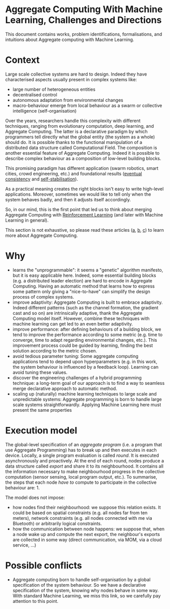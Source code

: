 # Aggregate Computing With Machine Learning, Challenges and Directions

This document contains works, problem identifications, formalisations, and intuitions about Aggregate computing with Machine Learning.

# Context
Large scale collective systems are hard to design. Indeed they have characterised aspects usually present in complex systems like: 
- large number of heterogeneous entities
- decentralised control
- autonomous adaptation from environmental changes
- macro-behaviour emerge from local behaviour as a swarm or collective intelligence (self-organisation)

Over the years, researchers handle this complexity with different techniques, ranging from evolutionary computation, deep learning, and Aggregate Computing.
The latter is a declarative paradigm by which programmers tell directly what the global entity (the system as a whole) should do. It is possible thanks to the functional manipulation of a distributed data structure called Computational Field. The composition is another essential feature of Aggregate Computing. Indeed it is possible to describe complex behaviour as a composition of low-level building blocks.

This promising paradigm has different application (swarm robotics, smart cities, crowd engineering, etc.) and foundational results ([eventual consistency](https://doi.org/10.1109/SASO.2016.12) and [self-stabilisation](https://doi.org/10.1145/3177774)).

As a practical meaning creates the right blocks isn't easy to write high-level applications. Moreover, sometimes we would like to tell only when the system behaves badly, and then it adjusts itself accordingly.

So, in our mind, this is the first point that led us to think about merging Aggregate Computing with [Reinforcement Learning](https://doi.org/10.1109/TNN.1998.712192) (and later with Machine Learning in general).

This section is not exhaustive, so please read these articles ([a](https://doi.org/10.1109/MC.2015.261), [b](https://doi.org/10.1007/978-3-030-61470-6\_21), [c](https://doi.org/10.1007/978-3-030-22397-7\_12)) to learn more about Aggregate Computing.

# Why

- learns the "unprogrammable": it seems a "genetic" algorithm manifesto, but it is easy applicable here. Indeed, some essential building blocks (e.g. a distributed leader election) are hard to encode in Aggregate Computing. Having an automatic method that learns how to express some pattern only giving a "nice-to-have" can simplify the design process of complex systems.
- improve adaptivity: Aggregate Computing is built to embrace adaptivity. Indeed different patterns (such as the channel formation, the gradient cast and so on) are intrinsically adaptive, thank the Aggregate Computing model itself. However, combine these techniques with machine learning can get led to an even better adaptivity.
- improve performance: after defining behaviours of a building block, we tend to improve the performance according to some metric (e.g. time to converge, time to adapt regarding environmental changes, etc.). This improvement process could be guided by learning, finding the best solution according to the metric chosen. 
- avoid tedious parameter tuning: Some aggregate computing applications tend to depend upon hyperparameters (e.g. in this work, the system behaviour is influenced by a feedback loop). Learning can avoid tuning these values.
- discover the engineering challenges of a hybrid programming technique: a long-term goal of our approach is to find a way to seamless merge declarative approach to automatic method. 
- scaling up (naturally) machine learning techniques to large scale and unpredictable systems: Aggregate programming is born to handle large scale systems straightforwardly. Applying Machine Learning here must present the same properties

# Execution model
The global-level specification of an *aggregate program* (i.e. a program that use Aggregate Programming) has to break up and then executes in each device.
Locally, a single program evaluation is called *round*. It is executed asynchronously and proactively. At the end of each round, nodes produce a data structure called *export* and share it to its neighbourhood. It contains all the information necessary to make neighbourhood progress in the collective computation (sensor sensing, local program output, etc.).
To summarise, the steps that each node *have to* compute to participate in the collective behaviour are:
1.

The model does not impose:
- how nodes find their neighbourhood: we suppose this relation exists. It could be based on spatial constraints (e.g. all nodes far from ten meters), network constraints (e.g. all nodes connected with me via Bluetooth) or arbitrarily logical constraints.
- how the communication between node happens: we suppose that, when a node wake up and compute the next export, the neighbour's exports are collected in some way (direct communication, via MOM, via a cloud service, ...)

# Possible conflicts
- Aggregate computing born to handle self-organisation by a global specification of the system behaviour. So we have a declarative specification of the system, knowing why nodes behave in some way. With standard Machine Learning, we miss this link, so we carefully pay attention to this point.

